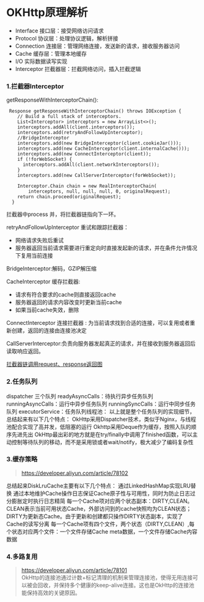 # OKHttp原理解析

- Interface 接口层：接受网络访问请求
- Protocol 协议层：处理协议逻辑，解析拼接
- Connection 连接层：管理网络连接，发送新的请求，接收服务器访问
- Cache 缓存层：管理本地缓存
- I/O 实际数据读写实现
- Interceptor 拦截器层：拦截网络访问，插入拦截逻辑

### 1.拦截器Interceptor
getResponseWithInterceptorChain():
```
 Response getResponseWithInterceptorChain() throws IOException {
    // Build a full stack of interceptors.
    List<Interceptor> interceptors = new ArrayList<>();
    interceptors.addAll(client.interceptors());
    interceptors.add(retryAndFollowUpInterceptor);
    //BridgeInterceptor
    interceptors.add(new BridgeInterceptor(client.cookieJar()));
    interceptors.add(new CacheInterceptor(client.internalCache()));
    interceptors.add(new ConnectInterceptor(client));
    if (!forWebSocket) {
      interceptors.addAll(client.networkInterceptors());
    }
    interceptors.add(new CallServerInterceptor(forWebSocket));

    Interceptor.Chain chain = new RealInterceptorChain(
        interceptors, null, null, null, 0, originalRequest);
    return chain.proceed(originalRequest);
  }
```
拦截器中process 并，将拦截器链指向下一环。  

retryAndFollowUpInterceptor 重试和跟踪拦截器：
- 网络请求失败后重试
- 服务器返回当前请求需要进行重定向时直接发起新的请求，并在条件允许情况下复用当前连接

BridgeInterceptor:解码，GZIP解压缩    

CacheInterceptor 缓存拦截器:
- 请求有符合要求的cache则直接返回cache
- 服务器返回的请求内容改变时更新当前cache
- 如果当前cache失效，删除

ConnectInterceptor  连接拦截器 : 
 为当前请求找到合适的连接，可以复用或者重新创建，返回的连接由连接池决定  
 
CallServerInterceptor:负责向服务器发起真正的请求，并在接收到服务器返回后读取响应返回。



[拦截器链调用request、response返回图](http://ata2-img.cn-hangzhou.img-pub.aliyun-inc.com/e67029972070a7dd84206023b179dbd1.png)

### 2.任务队列 
dispatcher  三个队列
readyAsyncCalls：待执行异步任务队列
runningAsyncCalls：运行中异步任务队列
runningSyncCalls：运行中同步任务队列
executorService：任务队列线程池：
以上就是整个任务队列的实现细节，总结起来有以下几个特点：
OkHttp采用Dispatcher技术，类似于Nginx，与线程池配合实现了高并发，低阻塞的运行
Okhttp采用Deque作为缓存，按照入队的顺序先进先出
OkHttp最出彩的地方就是在try/finally中调用了finished函数，可以主动控制等待队列的移动，而不是采用锁或者wait/notify，极大减少了编码复杂性


### 3.缓存策略 
> https://developer.aliyun.com/article/78102  

总结起来DiskLruCache主要有以下几个特点：
通过LinkedHashMap实现LRU替换
通过本地维护Cache操作日志保证Cache原子性与可用性，同时为防止日志过分膨胀定时执行日志精简
每一个Cache项对应两个状态副本：DIRTY,CLEAN。CLEAN表示当前可用状态Cache，外部访问到的cache快照均为CLEAN状态；DIRTY为更新态Cache。由于更新和创建都只操作DIRTY状态副本，实现了Cache的读写分离
每一个Cache项有四个文件，两个状态（DIRTY,CLEAN）,每个状态对应两个文件：一个文件存储Cache meta数据，一个文件存储Cache内容数据

### 4.多路复用
> https://developer.aliyun.com/article/78101  
> OkHttp的连接池通过计数+标记清理的机制来管理连接池，使得无用连接可以被会回收，并保持多个健康的keep-alive连接。这也是OkHttp的连接池能保持高效的关键原因。





